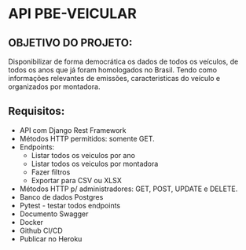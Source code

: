 # API PBE-VEICULAR

## OBJETIVO DO PROJETO:

Disponibilizar de forma democrática os dados de todos os veículos, de todos os anos que já foram homologados no Brasil. Tendo como informações relevantes de emissões, caracteristicas do veículo e organizados por montadora.

## Requisitos:

- API com Django Rest Framework
- Métodos HTTP permitidos: somente GET. 
- Endpoints:
    * Listar todos os veiculos por ano
    * Listar todos os veiculos por montadora
    * Fazer filtros
    * Exportar para CSV ou XLSX
- Métodos HTTP p/ administradores: GET, POST, UPDATE e DELETE.
- Banco de dados Postgres
- Pytest - testar todos endpoints
- Documento Swagger
- Docker
- Github CI/CD
- Publicar no Heroku

